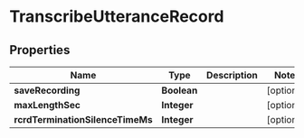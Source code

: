 

# TranscribeUtteranceRecord


## Properties

Name | Type | Description | Notes
------------ | ------------- | ------------- | -------------
**saveRecording** | **Boolean** |  |  [optional]
**maxLengthSec** | **Integer** |  |  [optional]
**rcrdTerminationSilenceTimeMs** | **Integer** |  |  [optional]



